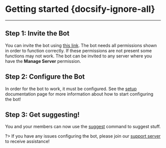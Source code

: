 # Getting started {docsify-ignore-all}
---

## **Step 1: Invite the Bot**
You can invite the bot using [this link](https://discordapp.com/oauth2/authorize?client_id=673994042450903089&scope=bot&permissions=347200). The bot needs all permissions shown in order to function correctly. If these permissions are not present some functions may not work. The bot can be invited to any server where you have the **Manage Server** permission.

## **Step 2: Configure the Bot**
In order for the bot to work, it must be configured. See the [setup](admin/setup.md) documentation page for more information about how to start configuring the bot!

## **Step 3: Get suggesting!**
You and your members can now use the [suggest](all/suggest.md) command to suggest stuff.

?> If you have any issues configuring the bot, please join our [support server](https://discord.gg/MTwj6wG) to receive assistance!
